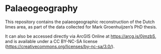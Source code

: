 # Palaeogeography

This repository contains the palaeogeographic reconstruction of the Dutch limes area, as part of the data collected for Mark Groenhuijzen’s PhD thesis. 

It can also be accessed directly via ArcGIS Online at https://arcg.is/0jmzbS, and is available under a CC BY-NC-SA license (https://creativecommons.org/licenses/by-nc-sa/3.0/).
